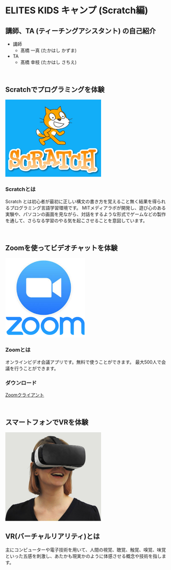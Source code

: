 # ELITES KIDS キャンプ (Scratch編)
## 講師、TA (ティーチングアシスタント) の自己紹介

  - 講師
    - 髙橋 一真 (たかはし かずま)
  - TA
    - 髙橋 幸枝 (たかはし さちえ)

<br>

## Scratchでプログラミングを体験

<img src="/img/scratch.jpg" width="300px">

### Scratchとは
Scratch とは初心者が最初に正しい構文の書き方を覚えること無く結果を得られるプログラミング言語学習環境です。
MITメディアラボが開発し、遊び心のある実験や、パソコンの画面を見ながら、対話をするような形式でゲームなどの製作を通して、さらなる学習のやる気を起こさせることを意図しています。  

<br>

## Zoomを使ってビデオチャットを体験

<img src="/img/zoom.png" width="250px">

### Zoomとは

オンラインビデオ会議アプリです。無料で使うことができます。
最大500人で会議を行うことができます。

### ダウンロード

<a href="https://zoom.us/download#client_4meeting">Zoomクライアント</a>

<br>

## スマートフォンでVRを体験

<img src="/img/vr.jpg" width="300px">


## VR(バーチャルリアリティ)とは

主にコンピューターや電子技術を用いて、人間の視覚、聴覚、触覚、嗅覚、味覚といった五感を刺激し、あたかも現実かのように体感させる概念や技術を指します。

